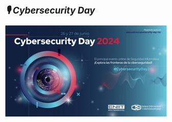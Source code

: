 # ***🎙️ Cybersecurity Day***

<p align="center">
	<img src="Presentation/Images/Illustrations/Logo_CybersecurityDay_2024.png">
</p>
